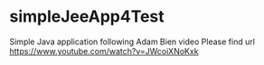 # simpleJeeApp4Test
Simple Java application following Adam Bien video
Please find url https://www.youtube.com/watch?v=JWcoiXNoKxk
